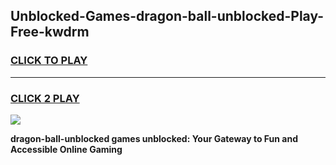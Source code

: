 
## Unblocked-Games-dragon-ball-unblocked-Play-Free-kwdrm
<h3>
<a href="https://premium76.site?title=dragon-ball-unblocked&ref=12A">CLICK TO PLAY</a></h3>
<hr>

<h3>
<a href="https://premium76.site?title=dragon-ball-unblocked&ref=12A">CLICK 2 PLAY</a>
  
</h3>

<a href="https://premium76.site?title=dragon-ball-unblocked&ref=12A"><img src="https://clearcache.store/games.png"></a>


**dragon-ball-unblocked games unblocked: Your Gateway to Fun and Accessible Online Gaming**
